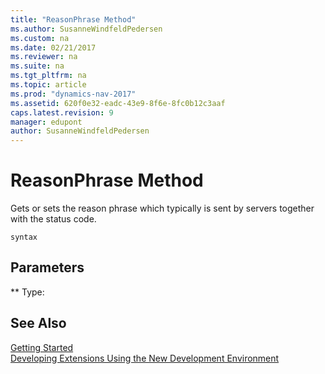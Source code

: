 ```yaml
---
title: "ReasonPhrase Method"
ms.author: SusanneWindfeldPedersen
ms.custom: na
ms.date: 02/21/2017
ms.reviewer: na
ms.suite: na
ms.tgt_pltfrm: na
ms.topic: article
ms.prod: "dynamics-nav-2017"
ms.assetid: 620f0e32-eadc-43e9-8f6e-8fc0b12c3aaf
caps.latest.revision: 9
manager: edupont
author: SusanneWindfeldPedersen
---
```


# ReasonPhrase Method
Gets or sets the reason phrase which typically is sent by servers together with the status code.

```
syntax
```
## Parameters
**
Type:


## See Also
[Getting Started](newdev-get-started.md)  
[Developing Extensions Using the New Development Environment](newdev-dev-overview.md)

